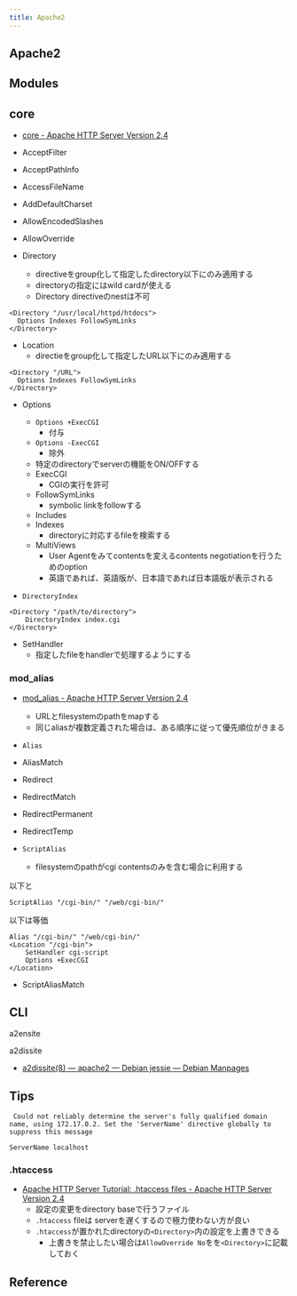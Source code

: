 ```yaml
---
title: Apache2
---
```


## Apache2



## Modules

## core
* [core - Apache HTTP Server Version 2.4](https://httpd.apache.org/docs/2.4/mod/core.html)

* AcceptFilter
* AcceptPathInfo
* AccessFileName
* AddDefaultCharset
* AllowEncodedSlashes
* AllowOverride
* Directory
    * directiveをgroup化して指定したdirectory以下にのみ適用する
    * directoryの指定にはwild cardが使える
    * Directory directiveのnestは不可

```
<Directory "/usr/local/httpd/htdocs">
  Options Indexes FollowSymLinks
</Directory>
```

* Location
    * directieをgroup化して指定したURL以下にのみ適用する

```
<Directory "/URL">
  Options Indexes FollowSymLinks
</Directory>
```

* Options
    * `Options +ExecCGI`
        * 付与
    * `Options -ExecCGI`
        * 除外
    * 特定のdirectoryでserverの機能をON/OFFする
    * ExecCGI
        * CGIの実行を許可
    * FollowSymLinks
        * symbolic linkをfollowする
    * Includes
    * Indexes
        * directoryに対応するfileを検索する
    * MultiViews
        * User Agentをみてcontentsを変えるcontents negotiationを行うためのoption
        * 英語であれば、英語版が、日本語であれば日本語版が表示される

* `DirectoryIndex`

```
<Directory "/path/to/directory">
    DirectoryIndex index.cgi
</Directory>
```

* SetHandler
    * 指定したfileをhandlerで処理するようにする


### mod_alias
* [mod_alias - Apache HTTP Server Version 2.4](https://httpd.apache.org/docs/current/mod/mod_alias.html)
    * URLとfilesystemのpathをmapする
    * 同じaliasが複数定義された場合は、ある順序に従って優先順位がきまる


* `Alias`
* AliasMatch
* Redirect
* RedirectMatch
* RedirectPermanent
* RedirectTemp
* `ScriptAlias`
    * filesystemのpathがcgi contentsのみを含む場合に利用する

以下と

```
ScriptAlias "/cgi-bin/" "/web/cgi-bin/"
```

以下は等価

```
Alias "/cgi-bin/" "/web/cgi-bin/"
<Location "/cgi-bin">
    SetHandler cgi-script
    Options +ExecCGI
</Location>
```

* ScriptAliasMatch


## CLI
a2ensite

a2dissite

* [a2dissite(8) — apache2 — Debian jessie — Debian Manpages](https://manpages.debian.org/jessie/apache2/a2dissite.8.en.html)

## Tips

```
 Could not reliably determine the server's fully qualified domain name, using 172.17.0.2. Set the 'ServerName' directive globally to suppress this message
```

```
ServerName localhost
```

### .htaccess
* [Apache HTTP Server Tutorial: .htaccess files - Apache HTTP Server Version 2.4](https://httpd.apache.org/docs/current/howto/htaccess.html)
    * 設定の変更をdirectory baseで行うファイル
    * `.htaccess` fileは serverを遅くするので極力使わない方が良い
    * `.htaccess`が置かれたdirectoryの`<Directory>`内の設定を上書きできる
        * 上書きを禁止したい場合は`AllowOverride No`をを`<Directory>`に記載しておく

## Reference
